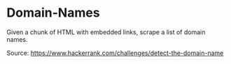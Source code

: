 Domain-Names
==================

Given a chunk of HTML with embedded links, scrape a list of domain names.

Source: https://www.hackerrank.com/challenges/detect-the-domain-name